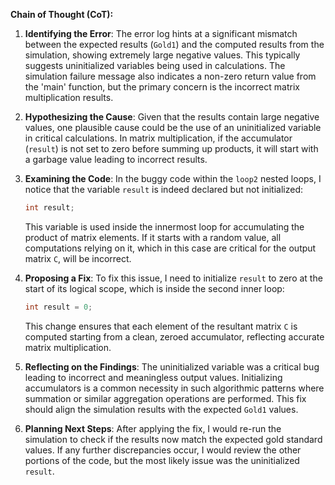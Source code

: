 **Chain of Thought (CoT):**

1. **Identifying the Error**:
   The error log hints at a significant mismatch between the expected results (`Gold1`) and the computed results from the simulation, showing extremely large negative values. This typically suggests uninitialized variables being used in calculations. The simulation failure message also indicates a non-zero return value from the 'main' function, but the primary concern is the incorrect matrix multiplication results.

2. **Hypothesizing the Cause**:
   Given that the results contain large negative values, one plausible cause could be the use of an uninitialized variable in critical calculations. In matrix multiplication, if the accumulator (`result`) is not set to zero before summing up products, it will start with a garbage value leading to incorrect results.

3. **Examining the Code**:
   In the buggy code within the `loop2` nested loops, I notice that the variable `result` is indeed declared but not initialized:
   ```cpp
   int result;
   ```
   This variable is used inside the innermost loop for accumulating the product of matrix elements. If it starts with a random value, all computations relying on it, which in this case are critical for the output matrix `C`, will be incorrect.

4. **Proposing a Fix**:
   To fix this issue, I need to initialize `result` to zero at the start of its logical scope, which is inside the second inner loop:
   ```cpp
   int result = 0;
   ```
   This change ensures that each element of the resultant matrix `C` is computed starting from a clean, zeroed accumulator, reflecting accurate matrix multiplication.

5. **Reflecting on the Findings**:
   The uninitialized variable was a critical bug leading to incorrect and meaningless output values. Initializing accumulators is a common necessity in such algorithmic patterns where summation or similar aggregation operations are performed. This fix should align the simulation results with the expected `Gold1` values.

6. **Planning Next Steps**:
   After applying the fix, I would re-run the simulation to check if the results now match the expected gold standard values. If any further discrepancies occur, I would review the other portions of the code, but the most likely issue was the uninitialized `result`.